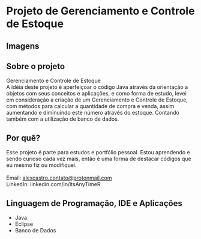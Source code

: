 # Projeto de Gerenciamento e Controle de Estoque

## Imagens

## Sobre o projeto
Gerenciamento e Controle de Estoque <br>
A idéia deste projeto é aperfeiçoar o código Java através da orientação a objetos com seus conceitos e aplicações, e como forma de estudo, levei em consideração a criação de um Gerenciamento e Controle de Estoque, com métodos para calcular a quantidade de compra e venda, assim aumentando e diminuindo este número através do estoque. Contando também com a utilização de banco de dados.

## Por quê?
Esse projeto é parte para estudos e portfólio pessoal. Estou aprendendo e sendo curioso cada vez mais, então é uma forma de destacar códigos que eu mesmo fiz ou modifiquei. <br><br>
Email: alexcastro.contato@protonmail.com <br>
LinkedIn: linkedin.com/in/itsAnyTimeR


## Linguagem de Programação, IDE e Aplicações
- Java
- Eclipse
- Banco de Dados
